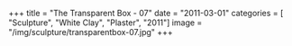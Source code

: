 +++
title = "The Transparent Box - 07"
date = "2011-03-01"
categories = [ "Sculpture", "White Clay", "Plaster", "2011"]
image = "/img/sculpture/transparentbox-07.jpg"
+++

